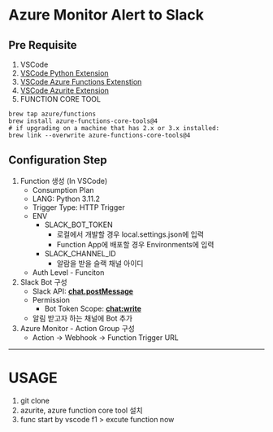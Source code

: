 # Azure Monitor Alert to Slack

## Pre Requisite
1. VSCode
2. [VSCode Python Extension](https://marketplace.visualstudio.com/items?itemName=ms-python.python)
3. [VSCode Azure Functions Extenstion](https://marketplace.visualstudio.com/items?itemName=ms-azuretools.vscode-azurefunctions)
4. [VSCode Azurite Extension](https://marketplace.visualstudio.com/items?itemName=ms-azuretools.vscode-azurefunctions)
5. FUNCTION CORE TOOL
```
brew tap azure/functions
brew install azure-functions-core-tools@4
# if upgrading on a machine that has 2.x or 3.x installed:
brew link --overwrite azure-functions-core-tools@4
```
## Configuration Step
1. Function 생성 (In VSCode)
    - Consumption Plan
    - LANG: Python 3.11.2
    - Trigger Type: HTTP Trigger
    - ENV
        - SLACK_BOT_TOKEN 
            - 로컬에서 개발할 경우 local.settings.json에 입력
            - Function App에 배포할 경우 Environments에 입력
        - SLACK_CHANNEL_ID
            - 알람을 받을 슬랙 채널 아이디
    - Auth Level - Funciton
2. Slack Bot 구성
    - Slack API: [**chat.postMessage**](https://api.slack.com/methods/chat.postMessage)
    - Permission
        - Bot Token Scope: [**chat:write**](https://api.slack.com/scopes/chat:write)
    - 알림 받고자 하는 채널에 Bot 추가
3. Azure Monitor - Action Group 구성
    - Action -> Webhook -> Function Trigger URL


---
# USAGE
1. git clone
2. azurite, azure function core tool 설치
3. func start by vscode
    f1 > excute function now